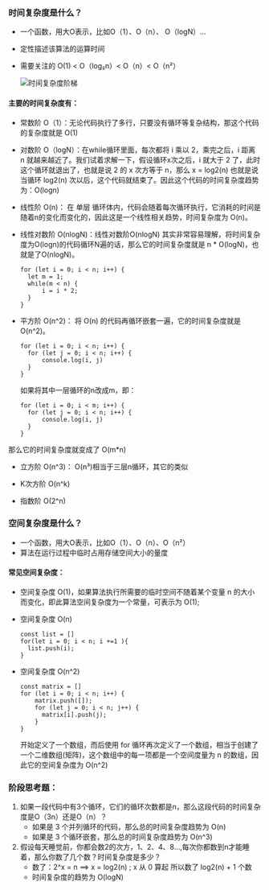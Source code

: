 ### 时间复杂度是什么？
* 一个函数，用大O表示，比如O（1）、O（n）、 O（logN）...
* 定性描述该算法的运算时间
* 需要关注的 O(1) < O（log₂n）< O（n）< O（n²）

  ![时间复杂度阶梯](https://gitee.com/aurorapic/BlogPic/raw/master/img/20201105094603.png)

#### 主要的时间复杂度有：
* 常数阶  O（1）：无论代码执行了多行，只要没有循环等复杂结构，那这个代码的复杂度就是 O(1)

* 对数阶  O（logN）：在while循环里面，每次都将 i 乘以 2，乘完之后，i 距离 n 就越来越近了。我们试着求解一下，假设循环x次之后，i 就大于 2 了，此时这个循环就退出了，也就是说 2 的 x 次方等于 n，那么 x = log2(n)
也就是说当循环 log2(n) 次以后，这个代码就结束了。因此这个代码的时间复杂度趋势为：O(logn)

* 线性阶  O(n)： 在 单层 循环体内，代码会随着每次循环执行，它消耗的时间是随着n的变化而变化的，因此这是一个线性相关趋势，时间复杂度为 O(n)。

* 线性对数阶  O(nlogN)：线性对数阶O(nlogN) 其实非常容易理解，将时间复杂度为O(logn)的代码循环N遍的话，那么它的时间复杂度就是 n * O(logN)，也就是了O(nlogN)。
  ```
  for (let i = 0; i < n; i++) {
   	let m = 1;
    while(m < n) {
        i = i * 2;
    }
  }
  ```

* 平方阶 O(n^2)： 将 O(n) 的代码再循环嵌套一遍，它的时间复杂度就是 O(n^2)。
  ```
  for (let i = 0; i < n; i++) {
   	for (let j = 0; i < n; i++) {
        console.log(i, j)
    }
  }
  ```
  如果将其中一层循环的n改成m，即：
  ```
  for (let i = 0; i < m; i++) {
   	for (let j = 0; i < n; i++) {
        console.log(i, j)
    }
  }
  ```
那么它的时间复杂度就变成了 O(m*n)

* 立方阶 O(n^3)：  O(n³)相当于三层n循环，其它的类似

* K次方阶 O(n^k)

* 指数阶 O(2^n)


### 空间复杂度是什么？
* 一个函数，用大O表示，比如O（1）、O（n）、O（n²）
* 算法在运行过程中临时占用存储空间大小的量度

#### 常见空间复杂度：
*  空间复杂度 O(1)，如果算法执行所需要的临时空间不随着某个变量 n 的大小而变化，即此算法空间复杂度为一个常量，可表示为 O(1);
    
* 空间复杂度 O(n)
    ```
    const list = []
    for(let i = 0; i < n; i +=1 ){
      list.push(i);
    }
    ```

* 空间复杂度 O(n^2)
    ```
    const matrix = []
    for (let i = 0; i < n; i++) {
        matrix.push([]);
        for (let j = 0; i < n; j++) {
          matrix[i].push(j);
        }
    }
    ```
    开始定义了一个数组，而后使用 for 循环再次定义了一个数组，相当于创建了一个二维数组(矩阵)，这个数组中的每一项都是一个空间度量为 n 的数组，因此它的空间复杂度为 O(n^2)


### 阶段思考题：
1. 如果一段代码中有3个循环，它们的循环次数都是n，那么这段代码的时间复杂度是O（3n）还是O（n）？
    * 如果是 3 个并列循环的代码，那么总的时间复杂度趋势为 O(n)
    * 如果是 3 个循环嵌套，那么总的时间复杂度趋势为 O(n^3)
2. 假设每天睡觉前，你都会数2的次方，1、2、4、8...,每次你都数到n才能睡着，那么你数了几个数？时间复杂度是多少？
    * 数了：2^x = n ==> x = log2(n) ; x 从 0 算起 所以数了 log2(n) + 1 个数
    * 时间复杂度的趋势为 O(logN)